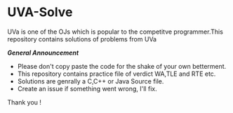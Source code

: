 # UVA-Solve
UVa is one of the OJs which is popular to  the competitve programmer.This repository contains solutions of problems from UVa

***General Announcement***

- Please don't copy paste the code for the shake of your own betterment.
- This repository contains practice file of verdict WA,TLE and RTE etc.
- Solutions are genrally  a  C,C++  or Java Source file.
- Create an issue if something went wrong,  I'll fix.

Thank you !
